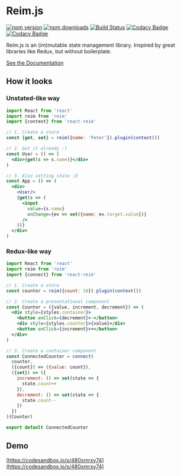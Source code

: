 # Reim.js

[![npm version](https://img.shields.io/npm/v/reim.svg)](https://www.npmjs.com/package/reim) [![npm downloads](https://img.shields.io/npm/dm/reim.svg)](https://www.npmjs.com/package/reim) [![Build Status](https://travis-ci.org/IniZio/reim.svg?branch=master)](https://travis-ci.org/IniZio/reim) [![Codacy Badge](https://api.codacy.com/project/badge/Coverage/1560c0832a3a41df8bfe51083fd92c20)](https://www.codacy.com/app/inizio/reim?utm_source=github.com&utm_medium=referral&utm_content=IniZio/reim&utm_campaign=Badge_Coverage) [![Codacy Badge](https://api.codacy.com/project/badge/Grade/1560c0832a3a41df8bfe51083fd92c20)](https://www.codacy.com/project/inizio/reim/dashboard?utm_source=github.com&amp;utm_medium=referral&amp;utm_content=IniZio/reim&amp;utm_campaign=Badge_Grade_Dashboard)

Reim.js is an \(im\)mutable state management library. Inspired by great libraries like Redux, but without boilerplate.

[See the Documentation](https://reimjs.gitbook.io/reim)

## How it looks

### Unstated-like way

```jsx
import React from 'react'
import reim from 'reim'
import {context} from 'react-reim'

// 1. Create a store
const {get, set} = reim({name: 'Peter'}).plugin(context())

// 2. Get it already :)
const User = () => (
  <div>{get(s => s.name)}</div>
)

// 3. Also setting state :D
const App = () => (
  <div>
    <User/>
    {get(s => (
      <input
        value={s.name}
        onChange={ev => set({name: ev.target.value})}
      />
    ))}
  </div>
)
```

### Redux-like way

```jsx
import React from 'react'
import reim from 'reim'
import {connect} from 'react-reim'

// 1. Create a store
const counter = reim({count: 10}).plugin(context())

// 2. Create a presentational component
const Counter = ({value, increment, decrement}) => (
  <div style={styles.container}>
    <button onClick={decrement}>-</button>
    <div style={styles.counter}>{value}</div>
    <button onClick={increment}>+</button>
  </div>
)

// 3. Create a container component
const ConnectedCounter = connect(
  counter,
  ({count}) => ({value: count}),
  ({set}) => ({
    increment: () => set(state => {
      state.count++
    }),
    decrement: () => set(state => {
      state.count--
    })
  })
)(Counter)

export default ConnectedCounter
```

## Demo

[https://codesandbox.io/s/480xmrxy74](https://codesandbox.io/s/480xmrxy74)
